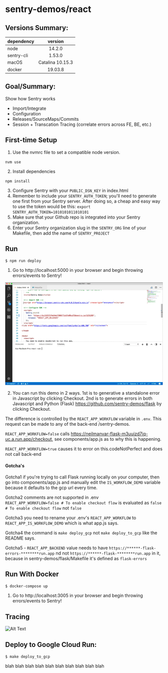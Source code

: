 # sentry-demos/react



## Versions Summary:

| dependency      | version           
| ------------- |:-------------:| 
| node      | 14.2.0  |
| sentry-cli   | 1.53.0    |
| macOS | Catalina 10.15.3      |
| docker   | 19.03.8     |

## Goal/Summary:
Show how Sentry works
- Import/Integrate
- Configuration
- Releases/SourceMaps/Commits
- Session + Transcation Tracing (correlate errors across FE, BE, etc.)

## First-time Setup
1. Use the nvmrc file to set a compatible node version.
```
nvm use
```

2. Install dependencies
```
npm install
```

3. Configure Sentry with your `PUBLIC_DSN_KEY` in index.html
4. Remember to include your `SENTRY_AUTH_TOKEN`; you'll need to generate one
first from your Sentry server. After doing so, a cheap and easy way to use the
token would be this: `export SENTRY_AUTH_TOKEN=1010101011010101`
5. Make sure that your Github repo is integrated into your Sentry organization.
6. Enter your Sentry organization slug in the `SENTRY_ORG` line of your Makefile,
then add the name of `SENTRY_PROJECT`

## Run
```
$ npm run deploy
```
1. Go to http://localhost:5000 in your browser and begin throwing errors/events to Sentry!

![Alt Text](configure-launch-react-demo.gif)

2. You can run this demo in 2 ways. 1st is to generative a standalone error in Javascript by clicking Checkout. 2nd is to generate errors in both Javascript and Python (Flask) https://github.com/sentry-demos/flask by clicking Checkout.

The difference is controlled by the `REACT_APP_WORKFLOW` variable in `.env`. This request can be made to any of the back-end /sentry-demos.

`REACT_APP_WORKFLOW=false` calls https://neilmanvar-flask-m3uuizd7iq-uc.a.run.app/checkout, see components/app.js as to why this is happening.

`REACT_APP_WORKFLOW=true` causes it to error on this.codeNotPerfect and does not call back-end

#### Gotcha's

Gotcha1 if you're trying to call Flask running locally on your computer, then go into components/app.js and manually edit the `IS_WORKFLOW_DEMO` variable because it defaults to the gcp url every time.

Gotcha2 comments are not supported in .env  
`REACT_APP_WORKFLOW=false # To enable checkout flow` is evaluated as `false # To enable checkout flow` not `false`

Gotcha3 you need to rename your .env's `REACT_APP_WORKFLOW` to `REACT_APP_IS_WORKFLOW_DEMO` which is what app.js says.

Gotcha4 the command is `make deploy_gcp` not `make deploy_to_gcp` like the README says.

Gotcha5 - `REACT_APP_BACKEND` value needs to have `https://******-flask-errors-********run.app` nd not `https://******-flask-********run.app` in it, because in sentry-demos/flask/Makefile it's defined as `flask-errors`

## Run With Docker

```
$ docker-compose up
```
1. Go to http://localhost:3005 in your browser and begin throwing errors/events to Sentry!


## Tracing
![Alt Text](configure-tracing-errors.gif)

## Deploy to Google Cloud Run:
```
$ make deploy_to_gcp
```
blah
blah
blah
blah
blah
blah
blah
blah
blah
blah

